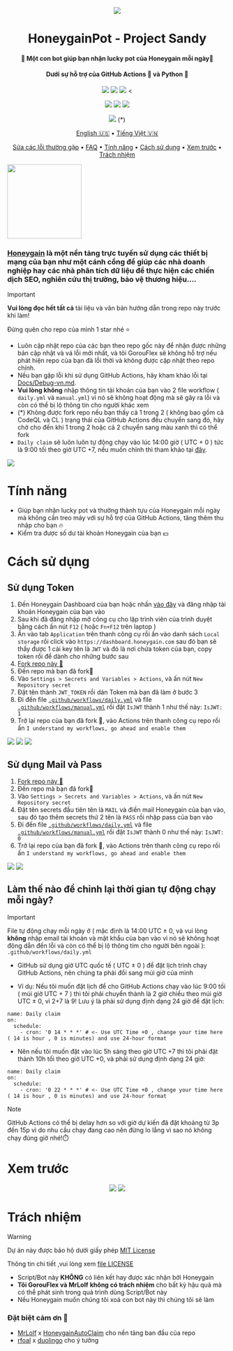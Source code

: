 <p align="center">
<img src="/Img/Banner.png">
</p>
<h1 align="center">HoneygainPot - Project Sandy</h1>
<h4 align="center">🐝 Một con bot giúp bạn nhận lucky pot của Honeygain mỗi ngày🍯 </h4>
<h4 align="center">Dưới sự hỗ trợ của GitHub Actions 🐙 và Python 🐍</h4>
<p align="center">
<img src="https://img.shields.io/github/forks/gorouflex/HoneygainPot?style=flat">
<img src="https://img.shields.io/github/stars/gorouflex/HoneygainPot?style=flat">
<img src="https://img.shields.io/github/contributors/gorouflex/HoneygainPot?style=flat">
<<p align="center">
<a href="https://github.com/gorouflex/HoneygainPot/actions/workflows/codeql.yml"><img src="https://github.com/gorouflex/HoneygainPot/actions/workflows/codeql.yml/badge.svg"></a>
<a href="https://github.com/gorouflex/HoneygainPot/actions/workflows/cl.yml"><img src="https://github.com/gorouflex/HoneygainPot/actions/workflows/cl.yml/badge.svg"></a>
<a href="https://github.com/gorouflex/HoneygainPot/actions/workflows/daily.yml"><img src="https://github.com/gorouflex/HoneygainPot/actions/workflows/daily.yml/badge.svg"></a>
</p>
<p align="center">
<a href="https://github.com/gorouflex/HoneygainPot/actions/workflows/manual.yml"><img src="https://github.com/gorouflex/HoneygainPot/actions/workflows/manual.yml/badge.svg"></a> (*)
</p>
<p align="center">
  <a href="https://github.com/gorouflex/HoneygainPot/">English 🇺🇸</a>
  •
  <a href="README-vn.md">Tiếng Việt 🇻🇳</a>
<p align="center">
  <a href="Debug-vn.md">Sửa các lỗi thường gặp</a>
  •
  <a href="FAQ-vn.md">FAQ</a>  
  •
  <a href="#tính-năng">Tính năng</a>
  •
  <a href="#cách-sử-dụng">Cách sử dụng</a>
  •
  <a href="#xem-trước">Xem trước</a>
  •
  <a href="#trách-nhiệm">Trách nhiệm</a>  
</p>
<p align="left">
<img src="/Img/Logo.png"               
     width="170" 
     height="170">
</p>

  ### [Honeygain](https://r.honeygain.me/BADBO762DE)  là một nền tảng trực tuyến sử dụng các thiết bị mạng của bạn như một cánh cổng để giúp các nhà doanh nghiệp hay các nhà phân tích dữ liệu để thực hiện các chiến dịch SEO, nghiên cứu thị trường, bảo vệ thương hiệu....


> [!IMPORTANT]
> **Vui lòng đọc hết tất cả** tài liệu và văn bản hướng dẫn trong repo này trước khi làm!
> 
> Đừng quên cho repo của mình 1 star nhé ⭐ 
> - Luôn cập nhật repo của các bạn theo repo gốc này để nhận được những bản cập nhật và vá lỗi mới nhất, và tôi GorouFlex sẽ không hỗ trợ nếu phát hiện repo của bạn đã lỗi thời và không được cập nhật theo repo chính.
> - Nếu bạn gặp lỗi khi sử dụng GitHub Actions, hãy kham khảo lỗi tại [Docs/Debug-vn.md](Debug-vn.md).
> - **Vui lòng không** nhập thông tin tài khoản của bạn vào 2 file workflow ( `daily.yml` và `manual.yml`)  vì nó sẽ không hoạt động mà sẽ gây ra lỗi và còn có thể bị lộ thông tin cho người khác xem
> - (*) Không được fork repo nếu bạn thấy cả 1 trong 2 ( không bao gồm cả CodeQL và CL ) trạng thái của GitHub Actions đều chuyển sang đỏ, hãy chờ cho đến khi 1 trong 2 hoặc cả 2 chuyển sang màu xanh thì có thể fork
> - `Daily claim` sẽ luôn luôn tự động chạy vào lúc 14:00 giờ ( UTC + 0 ) tức là 9:00 tối theo giờ UTC +7, nếu muốn chỉnh thì tham khảo tại [đây](https://github.com/gorouflex/HoneygainPot/blob/main/Docs/README-vn.md#l%C3%A0m-th%E1%BA%BF-n%C3%A0o-%C4%91%E1%BB%83-ch%E1%BB%89nh-l%E1%BA%A1i-th%E1%BB%9Di-gian-t%E1%BB%B1-%C4%91%E1%BB%99ng-ch%E1%BA%A1y-m%E1%BB%97i-ng%C3%A0y).
> <img src="https://i.imgur.com/htGeFlY.jpg">
  
# Tính năng

- Giúp bạn nhận lucky pot và thưởng thành tựu của Honeygain mỗi ngày mà không cần treo máy với sự hỗ trợ của GitHub Actions, tăng thêm thu nhập cho bạn 🔥
- Kiểm tra được số dư tài khoản Honeygain của bạn 💵

# Cách sử dụng

## Sử dụng Token

  1. Đến Honeygain Dashboard của bạn hoặc nhấn [vào đây](https://dashboard.honeygain.com/) và đăng nhập tài khoản Honeygain của bạn vào
  2. Sau khi đã đăng nhập mở công cụ cho lập trình viên của trình duyệt bằng cách ấn nút `F12` ( hoặc `Fn+F12` trên laptop )
  3. Ấn vào tab  `Application` trên thanh công cụ rồi ấn vào danh sách `Local storage` rồi click vào `https://dashboard.honeygain.com` sau đó bạn sẽ thấy được 1 cái key tên là `JWT` và đó là nơi chứa token của bạn, copy token rồi để dành cho những bước sau
  4. [Fork repo này 🍴](https://github.com/gorouflex/HoneygainPot/fork)  
  5. Đến repo mà bạn đã fork🍴
  6. Vào `Settings > Secrets and Variables > Actions`, và ấn nút `New Repository secret`
  7. Đặt tên thành `JWT_TOKEN` rồi dán Token mà bạn đã làm ở bước 3
  8. Đi đến file [`.github/workflows/daily.yml`](https://github.com/gorouflex/HoneygainPot/blob/main/.github/workflows/daily.yml) và file [`.github/workflows/manual.yml`](https://github.com/gorouflex/HoneygainPot/blob/main/.github/workflows/manual.yml) rồi đặt `IsJWT` thành 1 như thế này: `IsJWT: 1`
  9. Trở lại repo của bạn đã fork 🍴, vào Actions trên thanh công cụ repo rồi ấn `I understand my workflows, go ahead and enable them`

<p align="left">
  <img src="/Img/get_token.png">
  <img src="/Img/GitSettings-Token.png">
  <img src="/Img/IsJWT(1).png">
</p>

## Sử dụng Mail và Pass

  1. [Fork repo này 🍴](https://github.com/gorouflex/HoneygainPot/fork)  
  2. Đến repo mà bạn đã fork🍴
  3. Vào `Settings > Secrets and Variables > Actions`, và ấn nút `New Repository secret`
  4. Đặt tên secrets đầu tiên tên là `MAIL` và điền mail Honeygain của bạn vào, sau đó tạo thêm secrets thứ 2 tên là `PASS` rồi nhập pass của bạn vào
  5. Đi đến file [`.github/workflows/daily.yml`](https://github.com/gorouflex/HoneygainPot/blob/main/.github/workflows/daily.yml) và file [`.github/workflows/manual.yml`](https://github.com/gorouflex/HoneygainPot/blob/main/.github/workflows/manual.yml) rồi đặt `IsJWT` thành 0 như thế này: `IsJWT: 0`
  6. Trở lại repo của bạn đã fork 🍴, vào Actions trên thanh công cụ repo rồi ấn `I understand my workflows, go ahead and enable them`

<p align="left">
  <img src="/Img/GitSettings.png">
  <img src="/Img/IsJWT(0).png">
</p>


## Làm thế nào để chỉnh lại thời gian tự động chạy mỗi ngày?

> [!IMPORTANT]
File tự động chạy mỗi ngày ở ( mặc định là 14:00 UTC ± 0, và vui lòng **không** nhập email tài khoản và mật khẩu của bạn vào vì nó sẽ không hoạt động dẫn đến lỗi và còn có thể bị lộ thông tim cho người bên ngoài ): `.github/workflows/daily.yml`

- GitHub sử dụng giờ UTC quốc tế ( UTC ± 0 ) để đặt lịch trình chạy GitHub Actions, nên chúng ta phải đổi sang múi giờ của mình

- Ví dụ: Nếu tôi muốn đặt lịch để cho GitHub Actions chạy vào lúc 9:00 tối ( múi giờ UTC + 7 ) thì tôi phải chuyển thành là 2 giờ chiều theo múi giờ UTC ± 0, vì 2+7 là 9!
Lưu ý là phải sử dụng định dạng 24 giờ để đặt lịch: 

```
name: Daily claim
on:
  schedule:
    - cron: '0 14 * * *' # <- Use UTC Time +0 , change your time here ( 14 is hour , 0 is minutes) and use 24-hour format
```

- Nên nếu tôi muốn đặt vào lúc 5h sáng theo giờ UTC +7 thì tôi phải đặt thành 10h tối theo giờ UTC +0, và phải sử dụng định dạng 24 giờ:

```
name: Daily claim
on:
  schedule:
    - cron: '0 22 * * *' # <- Use UTC Time +0 , change your time here ( 14 is hour , 0 is minutes) and use 24-hour format
```

> [!NOTE]
> GitHub Actions có thể bị delay hơn so với giờ dự kiến đã đặt khoảng từ 3p đến 15p vì do nhu cầu chạy đang cao nên đừng lo lắng vì sao nó không chạy đúng giờ nhé!⏱️

# Xem trước

<p align="center">
  <img src="/Img/preview.png">
  <img src="/Img/preview-1.png">
</p>

# Trách nhiệm

> [!WARNING]
> Dự án này được bảo hộ dưới giấy phép [MIT License](https://mit-license.org/)
> 
> Thông tin chi tiết ,vui lòng xem [file LICENSE](/LICENSE)
> - Script/Bot này **KHÔNG** có liên kết hay được xác nhận bởi Honeygain
> - **Tôi GorouFlex và MrLolf** **không có trách nhiệm** cho bất kỳ hậu quả mà có thể phát sinh trong quá trình dùng Script/Bot này
> - Nếu Honeygain muốn chúng tôi xoá con bot này thì chúng tôi sẽ làm

### Đặt biệt cảm ơn 💖
- [MrLolf](https://github.com/MrLoLf/) x [HoneygainAutoClaim](https://github.com/MrLoLf/HoneygainAutoClaim) cho nền tảng ban đầu của repo
- [rfoal](https://github.com/rfoel/) x [duolingo](https://github.com/rfoel/duolingo) cho ý tưởng

